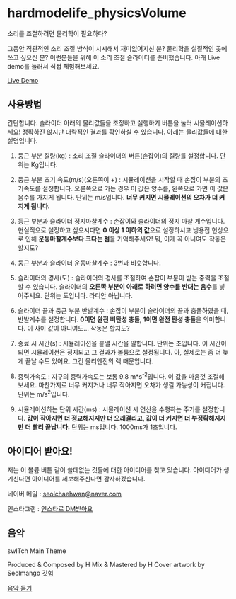 # hardmodelife_physicsVolume

소리를 조절하려면 물리학이 필요하다?

그동안 직관적인 소리 조절 방식이 시시해서 재미없어지신 분? 물리학을 실질적인 곳에 쓰고 싶으신 분? 이런분들을 위해 이 소리 조절 슬라이더를 준비했습니다. 아래 Live demo를 눌러서 직접 체험해보세요.

[Live Demo](https://seolmango.github.io/hardmodelife/physicsVolume)

## 사용방법

간단합니다. 슬라이더 아래의 물리값들을 조정하고 실행하기 버튼을 눌러 시뮬레이션하세요! 정확하진 않지만 대략적인 결과를 확인하실 수 있습니다. 아래는 물리값들에 대한 설명입니다.

1. 둥근 부분 질량(kg) : 소리 조절 슬라이더의 버튼(손잡이)의 질량를 설정합니다. 단위는 Kg입니다.

2. 둥근 부분 초기 속도(m/s)(오른쪽이 +) : 시뮬레이션을 시작할 때 손잡이 부분의 초기속도를 설정합니다. 오른쪽으로 가는 경우 이 값은 양수를, 왼쪽으로 가면 이 값은 음수를 가지게 됩니다. 단위는 m/s입니다. **너무 커지면 시뮬레이션의 오차가 더 커지게 됩니다.**

3. 둥근 부분과 슬라이더 정지마찰계수 : 손잡이와 슬라이더의 정지 마찰 계수입니다. 현실적으로 설정하고 싶으시다면 **0 이상 1 이하의 값**으로 설정하시고 냉용접 현상으로 인해 **운동마찰계수보다 크다는 점**을 기억해주세요! 뭐, 이게 꼭 아니여도 작동은 할지도?

4. 둥근 부분과 슬라이더 운동마찰계수 : 3번과 비슷합니다.

5. 슬라이더의 경사(도) : 슬라이더의 경사를 조절하여 손잡이 부분이 받는 중력을 조절할 수 있습니다. 슬라이더의 **오른쪽 부분이 아래로 하려면 양수를 반대는 음수**를 넣어주세요. 단위는 도입니다. 라디안 아닙니다.

6. 슬라이더 끝과 둥근 부분 반발계수 : 손잡이 부분이 슬라이더의 끝과 충돌하였을 때, 반발계수를 설정합니다. **0이면 완전 비탄성 충돌, 1이면 완전 탄성 충돌**을 의미합니다. 이 사이 값이 아니여도... 작동은 할지도?

7. 종료 시 시간(s) : 시뮬레이션을 끝낼 시간을 말합니다. 단위는 초입니다. 이 시간이 되면 시뮬레이션은 정지되고 그 결과가 볼륨으로 설정됩니다. 아, 실제로는 좀 더 늦게 끝날 수도 있어요. 그건 물리엔진의 렉 때문입니다.

8. 중력가속도 : 지구의 중력가속도는 보통 9.8 m*s<sup>-2</sup>입니다. 이 값을 마음껏 조절해 보세요. 마찬가지로 너무 커지거나 너무 작아지면 오차가 생길 가능성이 커집니다. 단위는 m/s<sup>2</sup>입니다.

9. 시뮬레이션하는 단위 시간(ms) : 시뮬레이션 시 연산을 수행하는 주기를 설정합니다. **값이 작아지면 더 정교해지지만 더 오래걸리고, 값이 더 커지면 더 부정확해지지만 더 빨리 끝납니다.** 단위는 ms입니다. 1000ms가 1초입니다.

## 아이디어 받아요!

저는 이 볼륨 버튼 같이 쓸데없는 것들에 대한 아이디어를 찾고 있습니다. 아이디어가 생기신다면 아이디어를 제보해주신다면 감사하겠습니다.

네이버 메일 : <seolchaehwan@naver.com>

인스타그램 : [인스타로 DM받아요](https://www.instagram.com/lunarnewyearch/)

## 음악

swITch Main Theme

Produced & Composed by H
Mix & Mastered by H
Cover artwork by Seolmango [깃헙](https://github.com/Seolmango)

[음악 듣기](https://soundcloud.com/hraver/switchover?utm_source=clipboard&utm_medium=text&utm_campaign=social_sharing)
